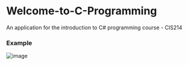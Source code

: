 # Welcome-to-C-Programming
An application for the introduction to C# programming course - CIS214

### Example 
![image](https://user-images.githubusercontent.com/36749450/95108208-f4047e00-0708-11eb-926c-e88f77e1c4f0.png)
